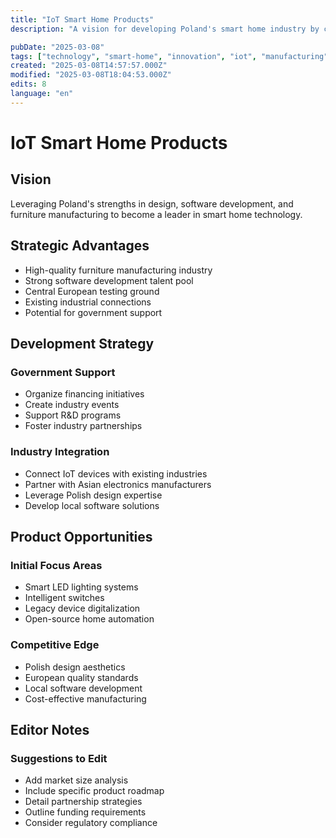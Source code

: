 ```yaml
---
title: "IoT Smart Home Products"
description: "A vision for developing Poland's smart home industry by combining local design and software expertise with Asian manufacturing"

pubDate: "2025-03-08"
tags: ["technology", "smart-home", "innovation", "iot", "manufacturing"]
created: "2025-03-08T14:57:57.000Z"
modified: "2025-03-08T18:04:53.000Z"
edits: 8
language: "en"
---
```


# IoT Smart Home Products

## Vision
Leveraging Poland's strengths in design, software development, and furniture manufacturing to become a leader in smart home technology.

## Strategic Advantages
- High-quality furniture manufacturing industry
- Strong software development talent pool
- Central European testing ground
- Existing industrial connections
- Potential for government support

## Development Strategy
### Government Support
- Organize financing initiatives
- Create industry events
- Support R&D programs
- Foster industry partnerships

### Industry Integration
- Connect IoT devices with existing industries
- Partner with Asian electronics manufacturers
- Leverage Polish design expertise
- Develop local software solutions

## Product Opportunities
### Initial Focus Areas
- Smart LED lighting systems
- Intelligent switches
- Legacy device digitalization
- Open-source home automation

### Competitive Edge
- Polish design aesthetics
- European quality standards
- Local software development
- Cost-effective manufacturing

## Editor Notes

### Suggestions to Edit
- Add market size analysis
- Include specific product roadmap
- Detail partnership strategies
- Outline funding requirements
- Consider regulatory compliance
